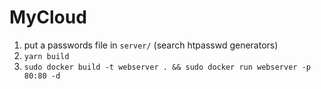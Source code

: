 # MyCloud

1. put a passwords file in `server/` (search htpasswd generators)
2. `yarn build`
3. `sudo docker build -t webserver . && sudo docker run webserver -p 80:80 -d`